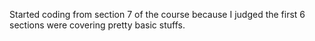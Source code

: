 Started coding from section 7 of the course because I judged the first 6 sections were covering pretty basic stuffs.



